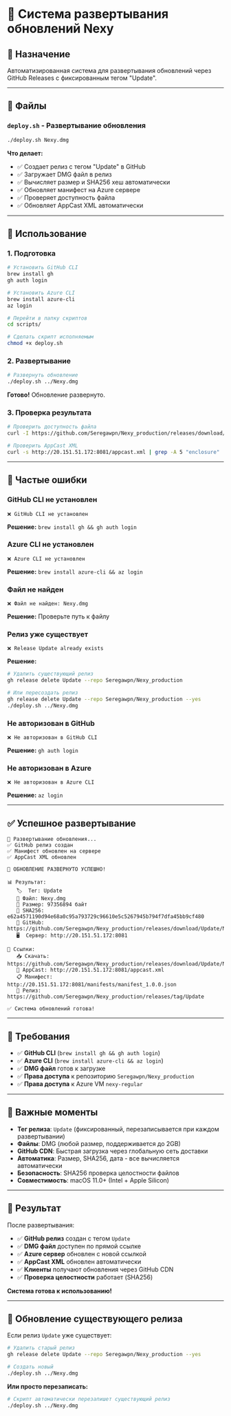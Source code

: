 # 🚀 Система развертывания обновлений Nexy

## 🎯 Назначение
Автоматизированная система для развертывания обновлений через GitHub Releases с фиксированным тегом "Update".

---

## 📁 Файлы

### `deploy.sh` - Развертывание обновления
```bash
./deploy.sh Nexy.dmg
```

**Что делает:**
- ✅ Создает релиз с тегом "Update" в GitHub
- ✅ Загружает DMG файл в релиз
- ✅ Вычисляет размер и SHA256 хеш автоматически
- ✅ Обновляет манифест на Azure сервере
- ✅ Проверяет доступность файла
- ✅ Обновляет AppCast XML автоматически

---

## 🚀 Использование

### 1. Подготовка
```bash
# Установить GitHub CLI
brew install gh
gh auth login

# Установить Azure CLI
brew install azure-cli
az login

# Перейти в папку скриптов
cd scripts/

# Сделать скрипт исполняемым
chmod +x deploy.sh
```

### 2. Развертывание
```bash
# Развернуть обновление
./deploy.sh ../Nexy.dmg
```

**Готово!** Обновление развернуто.

### 3. Проверка результата
```bash
# Проверить доступность файла
curl -I https://github.com/Seregawpn/Nexy_production/releases/download/Update/Nexy.dmg

# Проверить AppCast XML
curl -s http://20.151.51.172:8081/appcast.xml | grep -A 5 "enclosure"
```

---

## 🚨 Частые ошибки

### GitHub CLI не установлен
```
❌ GitHub CLI не установлен
```
**Решение:** `brew install gh && gh auth login`

### Azure CLI не установлен
```
❌ Azure CLI не установлен
```
**Решение:** `brew install azure-cli && az login`

### Файл не найден
```
❌ Файл не найден: Nexy.dmg
```
**Решение:** Проверьте путь к файлу

### Релиз уже существует
```
❌ Release Update already exists
```
**Решение:** 
```bash
# Удалить существующий релиз
gh release delete Update --repo Seregawpn/Nexy_production

# Или пересоздать релиз
gh release delete Update --repo Seregawpn/Nexy_production --yes
./deploy.sh ../Nexy.dmg
```

### Не авторизован в GitHub
```
❌ Не авторизован в GitHub CLI
```
**Решение:** `gh auth login`

### Не авторизован в Azure
```
❌ Не авторизован в Azure CLI
```
**Решение:** `az login`

---

## ✅ Успешное развертывание

```
🚀 Развертывание обновления...
✅ GitHub релиз создан
✅ Манифест обновлен на сервере
✅ AppCast XML обновлен

🎉 ОБНОВЛЕНИЕ РАЗВЕРНУТО УСПЕШНО!

📊 Результат:
   🏷️  Тег: Update
   📁 Файл: Nexy.dmg
   📏 Размер: 97356894 байт
   🔐 SHA256: e62a4571190d94e68a0c95a793729c96610e5c5267945b794f7dfa45bb9cf480
   🔗 GitHub: https://github.com/Seregawpn/Nexy_production/releases/download/Update/Nexy.dmg
   🖥️  Сервер: http://20.151.51.172:8081

🔗 Ссылки:
   📥 Скачать: https://github.com/Seregawpn/Nexy_production/releases/download/Update/Nexy.dmg
   📰 AppCast: http://20.151.51.172:8081/appcast.xml
   📋 Манифест: http://20.151.51.172:8081/manifests/manifest_1.0.0.json
   📁 Релиз: https://github.com/Seregawpn/Nexy_production/releases/tag/Update

✅ Система обновлений готова!
```

---

## 🔧 Требования

- ✅ **GitHub CLI** (`brew install gh && gh auth login`)
- ✅ **Azure CLI** (`brew install azure-cli && az login`)
- ✅ **DMG файл** готов к загрузке
- ✅ **Права доступа** к репозиторию `Seregawpn/Nexy_production`
- ✅ **Права доступа** к Azure VM `nexy-regular`

---

## 📝 Важные моменты

- **Тег релиза**: `Update` (фиксированный, перезаписывается при каждом развертывании)
- **Файлы**: DMG (любой размер, поддерживается до 2GB)
- **GitHub CDN**: Быстрая загрузка через глобальную сеть доставки
- **Автоматика**: Размер, SHA256, дата - все вычисляется автоматически
- **Безопасность**: SHA256 проверка целостности файлов
- **Совместимость**: macOS 11.0+ (Intel + Apple Silicon)

---

## 🎯 Результат

После развертывания:
- ✅ **GitHub релиз** создан с тегом `Update`
- ✅ **DMG файл** доступен по прямой ссылке
- ✅ **Azure сервер** обновлен с новой ссылкой
- ✅ **AppCast XML** обновлен автоматически
- ✅ **Клиенты** получают обновления через GitHub CDN
- ✅ **Проверка целостности** работает (SHA256)

**Система готова к использованию!**

---

## 🔄 Обновление существующего релиза

Если релиз `Update` уже существует:
```bash
# Удалить старый релиз
gh release delete Update --repo Seregawpn/Nexy_production --yes

# Создать новый
./deploy.sh ../Nexy.dmg
```

**Или просто перезаписать:**
```bash
# Скрипт автоматически перезапишет существующий релиз
./deploy.sh ../Nexy.dmg
```
